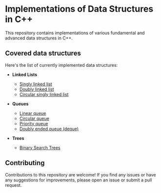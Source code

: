 # Implementations of Data Structures in C++

This repository contains implementations of various fundamental and advanced data structures in C++.

## Covered data structures

Here's the list of currently implemented data structures: 

- **Linked Lists**
     - [Singly linked list](https://github.com/sindhu213/Data-Structures/blob/main/Linked%20List/SinglyLinkedList.cpp)
     - [Doubly linked list](https://github.com/sindhu213/Data-Structures/blob/main/Linked%20List/DoublyLinkedList.cpp)
     - [Circular singly linked list](https://github.com/sindhu213/Data-Structures/blob/main/Linked%20List/CircularLinkedList.cpp)
 
-  **Queues**
     - [Linear queue](https://github.com/sindhu213/Data-Structures/blob/main/Queue/LinearQueue.cpp)
     - [Circular queue](https://github.com/sindhu213/Data-Structures/blob/main/Queue/CircularQueue.cpp)
     - [Priority queue](https://github.com/sindhu213/Data-Structures/blob/main/Queue/PriorityQueue.cpp)
     - [Doubly ended queue (deque)](https://github.com/sindhu213/Data-Structures/blob/main/Queue/DoubleEndedQueue.cpp)
 
- **Trees**
     - [Binary Search Trees](https://github.com/sindhu213/Data-Structures/blob/main/Trees/BinarySearchTrees.cpp)

## Contributing
Contributions to this repository are welcome! If you find any issues or have any suggestions for improvements, please open an issue or submit a pull request.

